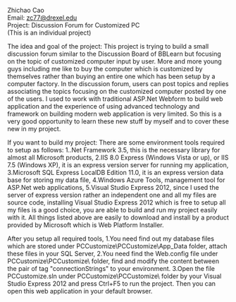 Zhichao Cao  
Email: zc77@drexel.edu  
Project: Discussion Forum for Customized PC  
(This is an individual project)

The idea and goal of the project:
This project is trying to build a small discussion forum similar to the Discussion Board of BBLearn but focusing on the topic of customized computer input by user. More and more young guys including me like to buy the computer which is customized by themselves rather than buying an entire one which has been setup by a computer factory. In the discussion forum, users can post topics and replies associating the topics focusing on the customized computer posted by one of the users.
I used to work with traditional ASP.Net Webform to build web application and the experience of using advanced technology and framework on building modern web application is very limited. So this is a very good opportunity to learn these new stuff by myself and to cover these new in my project.

If you want to build my project:
There are some environment tools required to setup as follows:
1..Net Framework 3.5, this is the necessary library for almost all Microsoft products,
2.IIS 8.0 Express (Windows Vista or up), or IIS 7.5 (Windows XP), it is an express version server for running my application,
3.Microsoft SQL Express LocalDB Edition 11.0, it is an express version data base for storing my data file,
4.Windows Azure Tools, management tool for ASP.Net web applications,
5.Visual Studio Express 2012, since I used the server of express version rather an independent one and all my files are source code, installing Visual Studio Express 2012 which is free to setup all my files is a good choice, you are able to build and run my project easily with it.
All things listed above are easily to download and install by a product provided by Microsoft which is Web Platform Installer.

After you setup all required tools,
1.You need find out my database files which are stored under PCCustomize\PCCustomize\App_Data folder, attach these files in your SQL Server,
2.You need find the Web.config file under PCCustomize\PCCustomize\ folder, find and modify the content between the pair of tag "connectionStrings" to your environment.
3.Open the file PCCustomize.sln under PCCustomize\PCCustomize\ folder by your Visual Studio Express 2012 and press Ctrl+F5 to run the project. Then you can open this web application in your default browser.

